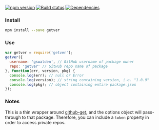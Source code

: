 [![npm version](https://badge.fury.io/js/getver.svg)](https://badge.fury.io/js/getver)
[![Build status](https://travis-ci.org/gswalden/getver.svg?branch=master)](https://travis-ci.org/gswalden/getver)
[![Dependencies](https://david-dm.org/gswalden/getver.svg)](https://david-dm.org/gswalden/getver)

### Install
```sh
npm install --save getver
```

### Use
```js
var getver = require('getver');
getver({
  username: 'gswalden', // GitHub username of package owner
  repo: 'getver' // GitHub repo name of package
}, function(err, version, pkg) {
  console.log(err); // null or Error
  console.log(version); // string containing version, i.e. "1.0.0"
  console.log(pkg); // object containing entire package.json
});
```

### Notes
This is a thin wrapper around [github-get](https://www.npmjs.com/package/github-get), and the options object will pass-through to that package. Therefore, you can include a `token` property in order to access private repos.
